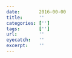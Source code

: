 ```yaml
---
date:       2016-00-00
title:      ''
categories: ['']
tags:       ['']
url:        ''
eyecatch:   ''
excerpt:    ''
---
```

